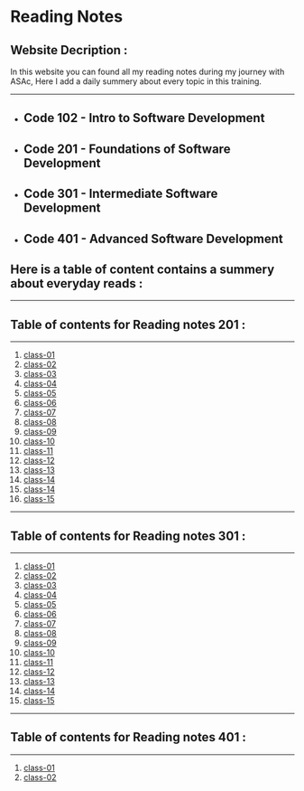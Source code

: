 # Reading Notes

## Website Decription  :


In this website you can found all my reading notes during my journey with ASAc, Here I add a daily summery about every topic in this training.

---
* ## Code 102 - Intro to Software Development
* ## Code 201 - Foundations of Software Development
* ## Code 301 - Intermediate Software Development
* ## Code 401 - Advanced Software Development



## **Here is a table of content contains a summery about everyday reads :**

---
## Table of contents for Reading notes 201 :
---

1. [class-01](https://balqeesalfasatlah.github.io/reading-notes201/class-01)
2. [class-02](https://balqeesalfasatlah.github.io/reading-notes201/class-02)
3. [class-03](https://balqeesalfasatlah.github.io/reading-notes201/class-03)
4. [class-04](https://balqeesalfasatlah.github.io/reading-notes201/class-04)
5. [class-05](https://balqeesalfasatlah.github.io/reading-notes201/class-05)
6. [class-06](https://balqeesalfasatlah.github.io/reading-notes201/class-06)
7. [class-07](https://balqeesalfasatlah.github.io/reading-notes201/class-07)
8. [class-08](https://balqeesalfasatlah.github.io/reading-notes201/class-08)
9. [class-09](https://balqeesalfasatlah.github.io/reading-notes201/class-09)
10. [class-10](https://balqeesalfasatlah.github.io/reading-notes201/class-10)
11. [class-11](https://balqeesalfasatlah.github.io/reading-notes201/class-11)
12. [class-12](https://balqeesalfasatlah.github.io/reading-notes201/class-12)
13. [class-13](https://balqeesalfasatlah.github.io/reading-notes201/class-13)
14. [class-14](https://balqeesalfasatlah.github.io/reading-notes201/class-14)
14. [class-14](https://balqeesalfasatlah.github.io/reading-notes201/class-14b)
15. [class-15](https://balqeesalfasatlah.github.io/reading-notes201/class-15)
---

## Table of contents for Reading notes 301 :
---

1. [class-01](https://github.com/balqeesAlfasatlah/Reading--Notes/blob/main/Reading-notes301/class-01.md)
2. [class-02](https://github.com/balqeesAlfasatlah/Reading--Notes/blob/main/Reading-notes301/class-02.md)
3. [class-03](https://balqeesalfasatlah.github.io/reading-301/class-03)
4. [class-04](https://balqeesalfasatlah.github.io/reading-301/class-04)
5. [class-05](https://balqeesalfasatlah.github.io/reading-301/class-05)
6. [class-06](https://balqeesalfasatlah.github.io/reading-301/class-06)
7. [class-07](https://balqeesalfasatlah.github.io/reading-301/class-07)
8. [class-08](https://balqeesalfasatlah.github.io/reading-301/class-08)
9. [class-09](https://balqeesalfasatlah.github.io/reading-301/class-09)
10. [class-10](https://balqeesalfasatlah.github.io/reading-301/class-10)
11. [class-11](https://balqeesalfasatlah.github.io/reading-301/class-11)
12. [class-12](https://balqeesalfasatlah.github.io/reading-301/class-12)
13. [class-13](https://balqeesalfasatlah.github.io/reading-301/class-13)
14. [class-14](https://balqeesalfasatlah.github.io/reading-301/class-14)
15. [class-15](https://balqeesalfasatlah.github.io/reading-301/class-15)

---
## Table of contents for Reading notes 401 :
---

1. [class-01](https://balqeesalfasatlah.github.io/reading-notes401/class-01)
2. [class-02](https://balqeesalfasatlah.github.io/reading-notes401/class-02)
